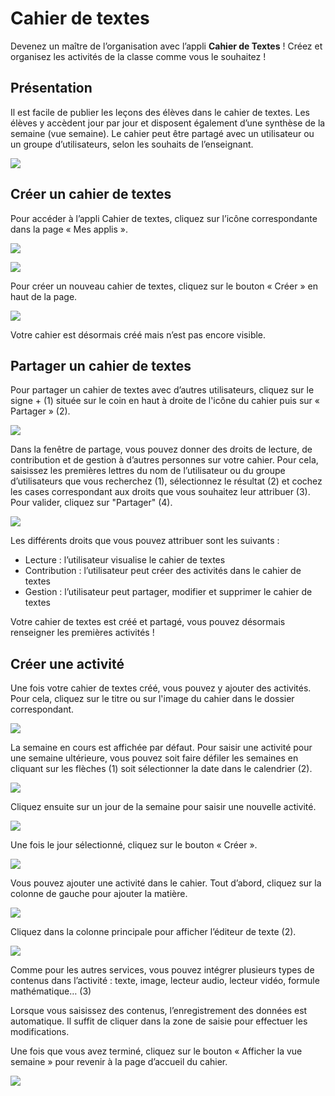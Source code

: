 # Cahier de textes

Devenez un maître de l’organisation avec l’appli **Cahier de Textes** ! Créez et organisez les activités de la classe comme vous le souhaitez !

## Présentation

Il est facile de publier les leçons des élèves dans le cahier de textes. Les élèves y accèdent jour par jour et disposent également d’une synthèse de la semaine \(vue semaine\). Le cahier peut être partagé avec un utilisateur ou un groupe d’utilisateurs, selon les souhaits de l’enseignant.

![](.gitbook/assets/vu-semaine_vierge.png)

## Créer un cahier de textes

Pour accéder à l’appli Cahier de textes, cliquez sur l’icône correspondante dans la page « Mes applis ».

![](.gitbook/assets/cahier-de-textes-3-1.png)

![](.gitbook/assets/cahier-de-texte-2-1%20%281%29.png)

Pour créer un nouveau cahier de textes, cliquez sur le bouton « Créer » en haut de la page.

![](.gitbook/assets/cahier-de-texte-3-2-1-1.png)

Votre cahier est désormais créé mais n’est pas encore visible.

## Partager un cahier de textes

Pour partager un cahier de textes avec d’autres utilisateurs, cliquez sur le signe + \(1\) située sur le coin en haut à droite de l'icône du cahier puis sur « Partager » \(2\).

![](.gitbook/assets/partager_selectetbouton.png)

Dans la fenêtre de partage, vous pouvez donner des droits de lecture, de contribution et de gestion à d’autres personnes sur votre cahier. Pour cela, saisissez les premières lettres du nom de l’utilisateur ou du groupe d’utilisateurs que vous recherchez \(1\), sélectionnez le résultat \(2\) et cochez les cases correspondant aux droits que vous souhaitez leur attribuer \(3\). Pour valider, cliquez sur "Partager" \(4\).

![](.gitbook/assets/2018-08-23_10h17_05-1-1-1.png)

Les différents droits que vous pouvez attribuer sont les suivants :

* Lecture : l’utilisateur visualise le cahier de textes
* Contribution : l’utilisateur peut créer des activités dans le cahier de textes
* Gestion : l’utilisateur peut partager, modifier et supprimer le cahier de textes

Votre cahier de textes est créé et partagé, vous pouvez désormais renseigner les premières activités !

## Créer une activité

Une fois votre cahier de textes créé, vous pouvez y ajouter des activités. Pour cela, cliquez sur le titre ou sur l'image du cahier dans le dossier correspondant.

![](.gitbook/assets/creeractivit_ouvrircahiertxt-1-1.png)

La semaine en cours est affichée par défaut. Pour saisir une activité pour une semaine ultérieure, vous pouvez soit faire défiler les semaines en cliquant sur les flèches \(1\) soit sélectionner la date dans le calendrier \(2\).

![](.gitbook/assets/creeractivit_selectionsemaine%20%282%29.png)

Cliquez ensuite sur un jour de la semaine pour saisir une nouvelle activité.

![](.gitbook/assets/creeractivit_selectionjour-1-1.png)

Une fois le jour sélectionné, cliquez sur le bouton « Créer ».

![](.gitbook/assets/creeractivit_btncreer100.png)

Vous pouvez ajouter une activité dans le cahier. Tout d’abord, cliquez sur la colonne de gauche pour ajouter la matière.

![](.gitbook/assets/creeractivit_saisiematiere100%20%281%29.png)

Cliquez dans la colonne principale pour afficher l’éditeur de texte \(2\).

![](.gitbook/assets/creeractivit_editeurtxt100%20%282%29.png)

Comme pour les autres services, vous pouvez intégrer plusieurs types de contenus dans l’activité : texte, image, lecteur audio, lecteur vidéo, formule mathématique… \(3\)

Lorsque vous saisissez des contenus, l’enregistrement des données est automatique. Il suffit de cliquer dans la zone de saisie pour effectuer les modifications.

Une fois que vous avez terminé, cliquez sur le bouton « Afficher la vue semaine » pour revenir à la page d’accueil du cahier.

![](.gitbook/assets/creeractivit_retourvuesemaine100%20%281%29.png)

